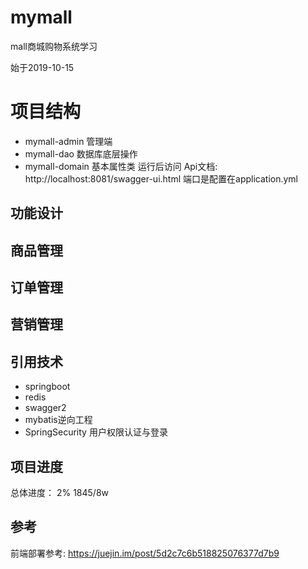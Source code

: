 # mymall
mall商城购物系统学习

始于2019-10-15

# 项目结构

- mymall-admin 管理端
- mymall-dao 数据库底层操作
- mymall-domain 基本属性类
运行后访问
Api文档:  http://localhost:8081/swagger-ui.html
端口是配置在application.yml
## 功能设计

## 商品管理

## 订单管理

## 营销管理

##  引用技术
- springboot
- redis
- swagger2
- mybatis逆向工程
- SpringSecurity 用户权限认证与登录


## 项目进度

总体进度： 2%   1845/8w


## 参考
前端部署参考:
https://juejin.im/post/5d2c7c6b518825076377d7b9

